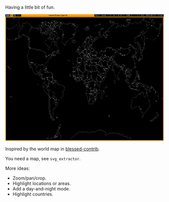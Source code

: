 Having a little bit of fun.

![asciiworld](/asciiworld.png?raw=true)

Inspired by the world map in [blessed-contrib](https://github.com/yaronn/blessed-contrib).

You need a map, see `svg_extractor`.

More ideas:

* Zoom/pan/crop.
* Highlight locations or areas.
* Add a day-and-night mode.
* Highlight countries.
